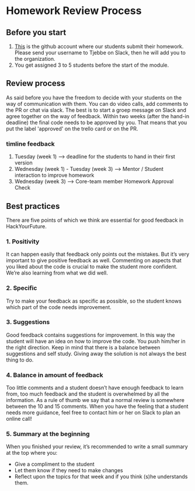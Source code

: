 # Homework Review Process

## Before you start
1. [This](https://github.com/HackYourHomework) is the github account where our students submit their homework. Please send your username to Tjebbe on Slack, then he will add you to the organization. 
2. You get assigned 3 to 5 students before the start of the module. 

## Review process
As said before you have the freedom to decide with your students on the way of communication with them. You can do video calls, add comments to the PR or chat via slack. The best is to start a groep message on Slack and agree together on the way of feedback. Within two weeks (after the hand-in deadline) the final code needs to be approved by you. That means that you put the label 'approved' on the trello card or on the PR.

### timline feedback
1. Tuesday (week 1) -->  deadline for the students to hand in their first version
2. Wednesday (week 1) - Tuesday (week 3) --> Mentor / Student interaction to improve homework
3. Wednesday (week 3) --> Core-team member Homework Approval Check

## Best practices 
There are five points of which we think are essential for good feedback in HackYourFuture.

### 1. Positivity
It can happen easily that feedback only points out the mistakes. But it’s very important to give  positive feedback as well. Commenting on aspects that you liked about the code is crucial to make the student more confident. We’re also learning from what we did well.

### 2. Specific
Try to make your feedback as specific as possible, so the student knows which part of the code needs improvement.

### 3. Suggestions
Good feedback contains suggestions for improvement. In this way the student will have an idea on how to improve the code. You push him/her in the right direction. Keep in mind that there is a balance between suggestions and self study. Giving away the solution is not always the best thing to do. 

### 4. Balance in amount of feedback
Too little comments and a student doesn’t have enough feedback to learn from, too much feedback and the student is overwhelmed by all the information. 
As a rule of thumb we say that a normal review is somewhere between the 10 and 15 comments. 
When you have the feeling that a student needs more guidance, feel free to contact him or her on Slack to plan an online call!

### 5. Summary at the beginning
When you finished your review, it’s recommended to write a small summary at the top where you: 
- Give a compliment to the student
- Let them know if they need to make changes 
- Reflect upon the topics for that week  and if you think (s)he understands them. 


